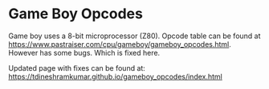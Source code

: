 # Game Boy Opcodes
Game boy uses a 8-bit microprocessor (Z80).
Opcode table can be found at https://www.pastraiser.com/cpu/gameboy/gameboy_opcodes.html.
However has some bugs. Which is fixed here.

Updated page with fixes can be found at:
https://tdineshramkumar.github.io/gameboy_opcodes/index.html
